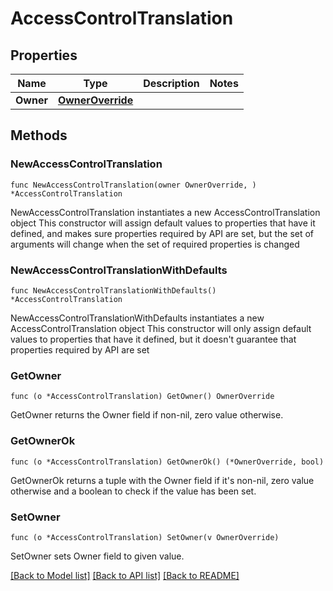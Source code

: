 # AccessControlTranslation

## Properties

Name | Type | Description | Notes
------------ | ------------- | ------------- | -------------
**Owner** | [**OwnerOverride**](OwnerOverride.md) |  | 

## Methods

### NewAccessControlTranslation

`func NewAccessControlTranslation(owner OwnerOverride, ) *AccessControlTranslation`

NewAccessControlTranslation instantiates a new AccessControlTranslation object
This constructor will assign default values to properties that have it defined,
and makes sure properties required by API are set, but the set of arguments
will change when the set of required properties is changed

### NewAccessControlTranslationWithDefaults

`func NewAccessControlTranslationWithDefaults() *AccessControlTranslation`

NewAccessControlTranslationWithDefaults instantiates a new AccessControlTranslation object
This constructor will only assign default values to properties that have it defined,
but it doesn't guarantee that properties required by API are set

### GetOwner

`func (o *AccessControlTranslation) GetOwner() OwnerOverride`

GetOwner returns the Owner field if non-nil, zero value otherwise.

### GetOwnerOk

`func (o *AccessControlTranslation) GetOwnerOk() (*OwnerOverride, bool)`

GetOwnerOk returns a tuple with the Owner field if it's non-nil, zero value otherwise
and a boolean to check if the value has been set.

### SetOwner

`func (o *AccessControlTranslation) SetOwner(v OwnerOverride)`

SetOwner sets Owner field to given value.



[[Back to Model list]](../README.md#documentation-for-models) [[Back to API list]](../README.md#documentation-for-api-endpoints) [[Back to README]](../README.md)


